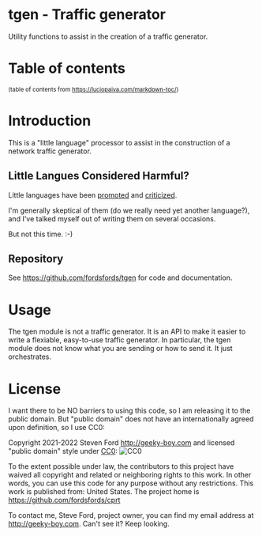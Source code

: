 # tgen - Traffic generator

Utility functions to assist in the creation of a traffic generator.

# Table of contents

<sup>(table of contents from https://luciopaiva.com/markdown-toc/)</sup>

# Introduction

This is a "little language" processor to assist in the construction of a network traffic generator.

## Little Langues Considered Harmful?

Little languages have been [promoted](http://staff.um.edu.mt/afra1/seminar/little-languages.pdf) and
[criticized](https://3e8.org/pub/scheme/doc/Universal%20Scripting%20Framework%20(Lambda%20as%20little%20language).pdf).

I'm generally skeptical of them (do we really need yet another language?),
and I've talked myself out of writing them on several occasions.

But not this time. :-)

## Repository

See https://github.com/fordsfords/tgen for code and documentation.

# Usage

The tgen module is not a traffic generator.
It is an API to make it easier to write a flexiable,
easy-to-use traffic generator.
In particular, the tgen module does not know what
you are sending or how to send it.
It just orchestrates.

# License

I want there to be NO barriers to using this code, so I am releasing it to the public domain.  But "public domain" does not have an internationally agreed upon definition, so I use CC0:

Copyright 2021-2022 Steven Ford http://geeky-boy.com and licensed
"public domain" style under
[CC0](http://creativecommons.org/publicdomain/zero/1.0/):
![CC0](https://licensebuttons.net/p/zero/1.0/88x31.png "CC0")

To the extent possible under law, the contributors to this project have
waived all copyright and related or neighboring rights to this work.
In other words, you can use this code for any purpose without any
restrictions.  This work is published from: United States.  The project home
is https://github.com/fordsfords/cprt

To contact me, Steve Ford, project owner, you can find my email address
at http://geeky-boy.com.  Can't see it?  Keep looking.
